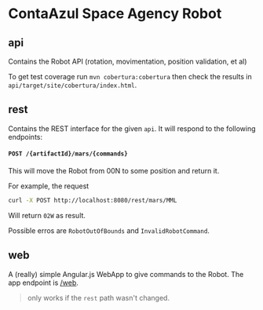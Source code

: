 ContaAzul Space Agency Robot
==========

## api

Contains the Robot API (rotation, movimentation, position validation, et al)

To get test coverage run `mvn cobertura:cobertura` then check the results in
`api/target/site/cobertura/index.html`.

## rest

Contains the REST interface for the given `api`. It will respond to the
following endpoints:

#### `POST /{artifactId}/mars/{commands}`

This will move the Robot from 00N to some position and return it.

For example, the request

```bash
curl -X POST http://localhost:8080/rest/mars/MML
```

Will return `02W` as result.

Possible erros are `RobotOutOfBounds` and `InvalidRobotCommand`.

## web

A (really) simple Angular.js WebApp to give commands to the Robot. The app
endpoint is [/web](http://localhost:8080/web).

> only works if the `rest` path wasn't changed.

